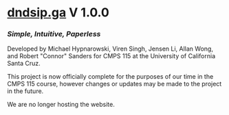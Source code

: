 # [dndsip.ga](https://dndsip.ga) V 1.0.0

### *Simple, Intuitive, Paperless*

Developed by Michael Hypnarowski, Viren Singh, Jensen Li, Allan Wong, and Robert "Connor" Sanders for CMPS 115 at the University of California Santa Cruz.

This project is now officially complete for the purposes of our time in the CMPS 115 course, however changes or updates may be made to the project in the future.

We are no longer hosting the website.
